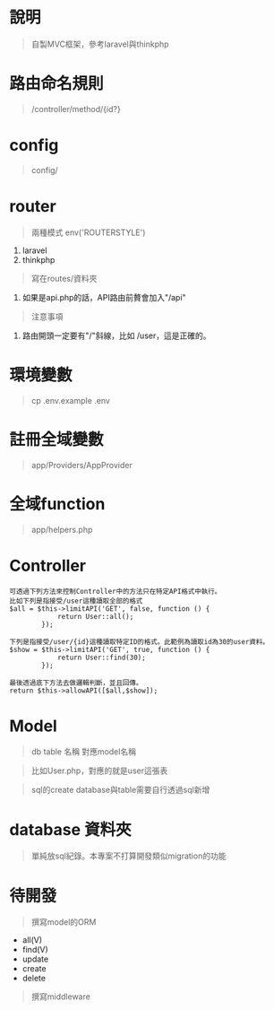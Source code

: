 # 說明
> 自製MVC框架，參考laravel與thinkphp

# 路由命名規則
> /controller/method/{id?}

# config
> config/

# router
> 兩種模式 env('ROUTERSTYLE')
1. laravel
2. thinkphp
> 寫在routes/資料夾
1. 如果是api.php的話，API路由前贅會加入"/api"
> 注意事項
1. 路由開頭一定要有"/"斜線，比如 /user，這是正確的。

# 環境變數
> cp .env.example .env

# 註冊全域變數
> app/Providers/AppProvider

# 全域function
> app/helpers.php

# Controller
```
可透過下列方法來控制Controller中的方法只在特定API格式中執行。
比如下列是指接受/user這種讀取全部的格式
$all = $this->limitAPI('GET', false, function () {
            return User::all();
        });

下列是指接受/user/{id}這種讀取特定ID的格式。此範例為讀取id為30的user資料。
$show = $this->limitAPI('GET', true, function () {
            return User::find(30);
        });     

最後透過底下方法去做邏輯判斷，並且回傳。
return $this->allowAPI([$all,$show]);        
```

# Model
> db table 名稱 對應model名稱

> 比如User.php，對應的就是user這張表

> sql的create database與table需要自行透過sql新增

# database 資料夾
> 單純放sql紀錄。本專案不打算開發類似migration的功能

# 待開發
> 撰寫model的ORM

* all(V)
* find(V)
* update
* create
* delete

> 撰寫middleware